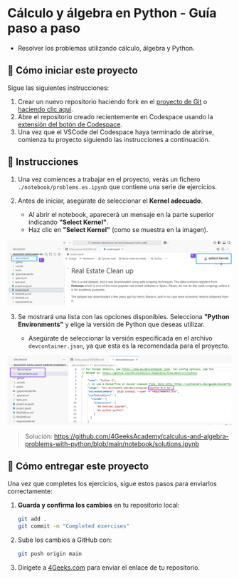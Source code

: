 <!--hide-->
# Cálculo y álgebra en Python - Guía paso a paso
<!--endhide-->

- Resolver los problemas utilizando cálculo, álgebra y Python.

## 🌱 Cómo iniciar este proyecto

Sigue las siguientes instrucciones:

1. Crear un nuevo repositorio haciendo fork en el [proyecto de Git](https://github.com/4GeeksAcademy/calculus-and-algebra-problems-with-python) o [haciendo clic aquí](https://github.com/4GeeksAcademy/calculus-and-algebra-problems-with-python/fork).
2. Abre el repositorio creado recientemente en Codespace usando la [extensión del botón de Codespace](https://docs.github.com/en/codespaces/developing-in-codespaces/creating-a-codespace-for-a-repository#creating-a-codespace-for-a-repository).
3. Una vez que el VSCode del Codespace haya terminado de abrirse, comienza tu proyecto siguiendo las instrucciones a continuación.

## 📝 Instrucciones

1. Una vez comiences a trabajar en el proyecto, verás un fichero `./notebook/problems.es.ipynb` que contiene una serie de ejercicios.

2. Antes de iniciar, asegúrate de seleccionar el **Kernel adecuado**. 

    - Al abrir el notebook, aparecerá un mensaje en la parte superior indicando **"Select Kernel"**.  
    - Haz clic en **"Select Kernel"** (como se muestra en la imagen).       


![image-kernel](assets/image-kernel.png)

3. Se mostrará una lista con las opciones disponibles. Selecciona **"Python Environments"** y elige la versión de Python que deseas utilizar.  

    - Asegúrate de seleccionar la versión especificada en el archivo `devcontainer.json`, ya que esta es la recomendada para el proyecto.


![image-devcontainer](assets/devcontainer-image.png)




> Solución: https://github.com/4GeeksAcademy/calculus-and-algebra-problems-with-python/blob/main/notebook/solutions.ipynb


## 🚛 Cómo entregar este proyecto

Una vez que completes los ejercicios, sigue estos pasos para enviarlos correctamente:  

1. **Guarda y confirma los cambios** en tu repositorio local:  

   ```sh
   git add .
   git commit -m "Completed exercises"
   ```
2. Sube los cambios a GitHub con:

    ```sh
    git push origin main
    ```
3. Dirígete a [4Geeks.com](https://4geeks.com) para enviar el enlace de tu repositorio.

